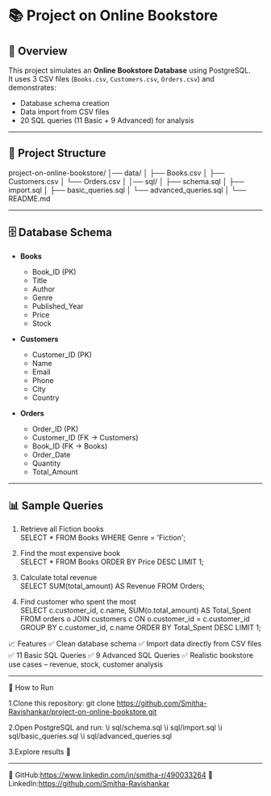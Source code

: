 # 📚 Project on Online Bookstore  

## 📌 Overview  
This project simulates an **Online Bookstore Database** using PostgreSQL.  
It uses 3 CSV files (`Books.csv`, `Customers.csv`, `Orders.csv`) and demonstrates:  
- Database schema creation  
- Data import from CSV files  
- 20 SQL queries (11 Basic + 9 Advanced) for analysis  

---

## 📂 Project Structure  
project-on-online-bookstore/
│── data/
│   ├── Books.csv
│   ├── Customers.csv
│   └── Orders.csv
│
│── sql/
│   ├── schema.sql
│   ├── import.sql
│   ├── basic_queries.sql
│   └── advanced_queries.sql
│
└── README.md

---

## 🗄️ Database Schema  

- **Books**  
  - Book_ID (PK)  
  - Title  
  - Author  
  - Genre  
  - Published_Year  
  - Price  
  - Stock  

- **Customers**  
  - Customer_ID (PK)  
  - Name  
  - Email  
  - Phone  
  - City  
  - Country  

- **Orders**  
  - Order_ID (PK)  
  - Customer_ID (FK → Customers)  
  - Book_ID (FK → Books)  
  - Order_Date  
  - Quantity  
  - Total_Amount  

---

## 📊 Sample Queries  

1. Retrieve all Fiction books    
SELECT * FROM Books WHERE Genre = 'Fiction';

2. Find the most expensive book   
SELECT * FROM Books ORDER BY Price DESC LIMIT 1;

3. Calculate total revenue   
SELECT SUM(total_amount) AS Revenue FROM Orders;

4. Find customer who spent the most   
SELECT c.customer_id, c.name, SUM(o.total_amount) AS Total_Spent
FROM orders o
JOIN customers c ON o.customer_id = c.customer_id
GROUP BY c.customer_id, c.name
ORDER BY Total_Spent DESC
LIMIT 1;


📈 Features
✅ Clean database schema
✅ Import data directly from CSV files
✅ 11 Basic SQL Queries
✅ 9 Advanced SQL Queries
✅ Realistic bookstore use cases – revenue, stock, customer analysis

---

🚀 How to Run

1.Clone this repository:
git clone https://github.com/Smitha-Ravishankar/project-on-online-bookstore.git

2.Open PostgreSQL and run:
\i sql/schema.sql
\i sql/import.sql
\i sql/basic_queries.sql
\i sql/advanced_queries.sql

3.Explore results 🎉

---

🔗 GitHub:https://www.linkedin.com/in/smitha-r/490033264
🔗 LinkedIn:https://github.com/Smitha-Ravishankar






